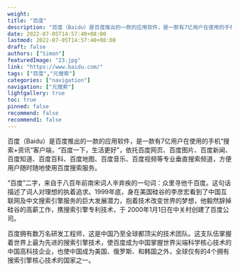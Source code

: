 ```yaml
---
weight: 
title: "百度"
description: "百度（Baidu）是百度推出的一款的应用软件，是一款有7亿用户在使用的手机“搜索+资讯”客户端，“百度一下，生活更好”，依托百度网页、百度图片、百度新闻、百度知道、百度百科、百度地图、百度音乐、百度视频等专业垂直搜索频道，方便用户随时随地使用百度搜索服务。"
date: 2022-07-05T14:57:40+08:00
lastmod: 2022-07-05T14:57:40+08:00
draft: false
authors: ["Simon"]
featuredImage: "23.jpg"
link: "https://www.baidu.com/"
tags: ["百度","元搜索"]
categories: ["navigation"]
navigation: ["元搜索"]
lightgallery: true
toc: true
pinned: false
recommend: false
recommend1: false
---
```

百度（Baidu）是百度推出的一款的应用软件，是一款有7亿用户在使用的手机“搜索+资讯”客户端，“百度一下，生活更好”，依托百度网页、百度图片、百度新闻、百度知道、百度百科、百度地图、百度音乐、百度视频等专业垂直搜索频道，方便用户随时随地使用百度搜索服务。

“百度”二字，来自于八百年前南宋词人辛弃疾的一句词：众里寻他千百度。这句话描述了词人对理想的执着追求。1999年底，身在美国硅谷的李彦宏看到了中国互联网及中文搜索引擎服务的巨大发展潜力，抱着技术改变世界的梦想，他毅然辞掉硅谷的高薪工作，携搜索引擎专利技术，于 2000年1月1日在中关村创建了百度公司。

百度拥有数万名研发工程师，这是中国乃至全球都顶尖的技术团队。这支队伍掌握着世界上最为先进的搜索引擎技术，使百度成为中国掌握世界尖端科学核心技术的中国高科技企业，也使中国成为美国、俄罗斯、和韩国之外，全球仅有的4个拥有搜索引擎核心技术的国家之一。